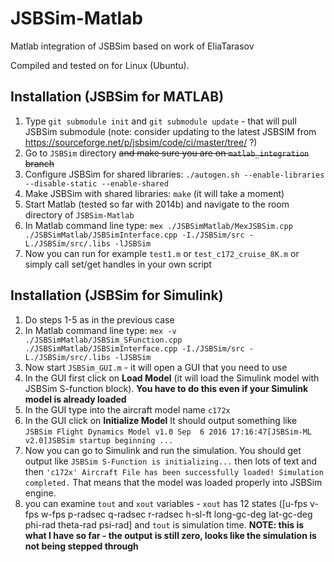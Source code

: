 # JSBSim-Matlab
Matlab integration of JSBSim based on work of EliaTarasov

Compiled and tested on for Linux (Ubuntu). 

## Installation (JSBSim for MATLAB)
1. Type `git submodule init` and `git submodule update` - that will pull JSBSim submodule (note: consider updating to the latest JSBSIM from https://sourceforge.net/p/jsbsim/code/ci/master/tree/ ?)
2. Go to `JSBSim` directory ~~and make sure you are on `matlab_integration` branch~~
3. Configure JSBSim for shared libraries: `./autogen.sh --enable-libraries --disable-static --enable-shared`
4. Make JSBSim with shared libraries: `make` (it will take a moment)
5. Start Matlab (tested so far with 2014b) and navigate to the room directory of `JSBSim-Matlab`
6. In Matlab command line type: `mex ./JSBSimMatlab/MexJSBSim.cpp  ./JSBSimMatlab/JSBSimInterface.cpp -I./JSBSim/src -L./JSBSim/src/.libs -lJSBSim`
7. Now you can run for example `test1.m` or `test_c172_cruise_8K.m` or simply call set/get handles in your own script

## Installation (JSBSim for Simulink)
1. Do steps 1-5 as in the previous case
2. In Matlab command line type: `mex -v ./JSBSimMatlab/JSBSim_SFunction.cpp  ./JSBSimMatlab/JSBSimInterface.cpp -I./JSBSim/src -L./JSBSim/src/.libs -lJSBSim`
3. Now start `JSBSim_GUI.m` - it will open a GUI that you need to use
4. In the GUI first click on **Load Model** (it will load the Simulink model with JSBSim S-function block). **You have to do this even if your Simulink model is already loaded**
5. In the GUI type into the aircraft model name `c172x`
5. In the GUI click on **Initialize Model** It should output something like ```JSBSim Flight Dynamics Model v1.0 Sep  6 2016 17:16:47[JSBSim-ML v2.0]JSBSim startup beginning ...```
6. Now you can go to Simulink and run the simulation. You should get output like `JSBSim S-Function is initializing...` then lots of text and then `'c172x' Aircraft File has been successfully loaded! Simulation completed.` That means that the model was loaded properly into JSBSim engine.
7. you can examine `tout` and `xout` variables - `xout` has 12 states ([u-fps v-fps w-fps p-radsec q-radsec r-radsec h-sl-ft long-gc-deg lat-gc-deg phi-rad theta-rad psi-rad] and `tout` is simulation time. **NOTE: this is what I have so far - the output is still zero, looks like the simulation is not being stepped through**


